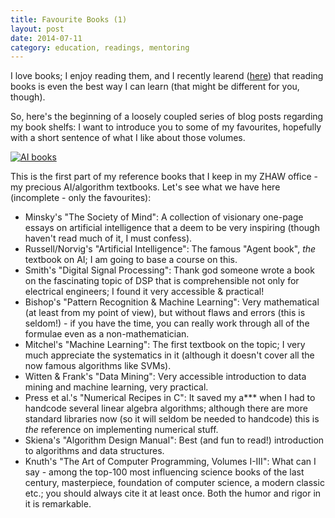 ```yaml
---
title: Favourite Books (1)
layout: post
date: 2014-07-11
category: education, readings, mentoring
---
```

I love books; I enjoy reading them, and I recently learend ([here](https://www.simplypsychology.org/learning-kolb.html)) that reading books is even the best way I can learn (that might be different for you, though).

So, here's the beginning of a loosely coupled series of blog posts regarding my book shelfs: I want to introduce you to some of my favourites, hopefully with a short sentence of what I like about those volumes.

[<img class="size-medium wp-image-297 alignleft" alt="AI books" src="http://stdm.github.io/images/ai-books.jpg"/>](http://stdm.github.io/images/ai-books.jpg)

This is the first part of my reference books that I keep in my ZHAW office - my precious AI/algorithm textbooks. Let's see what we have here (incomplete - only the favourites):

  * Minsky's "The Society of Mind": A collection of visionary one-page essays on artificial intelligence that a deem to be very inspiring (though haven't read much of it, I must confess).
  * Russell/Norvig's "Artificial Intelligence": The famous "Agent book", _the_ textbook on AI; I am going to base a course on this.
  * Smith's "Digital Signal Processing": Thank god someone wrote a book on the fascinating topic of DSP that is comprehensible not only for electrical engineers; I found it very accessible & practical!
  * Bishop's "Pattern Recognition & Machine Learning": Very mathematical (at least from my point of view), but without flaws and errors (this is seldom!) - if you have the time, you can really work through all of the formulae even as a non-mathematician.
  * Mitchel's "Machine Learning": The first textbook on the topic; I very much appreciate the systematics in it (although it doesn't cover all the now famous algorithms like SVMs).
  * Witten & Frank's "Data Mining": Very accessible introduction to data mining and machine learning, very practical.
  * Press et al.'s "Numerical Recipes in C": It saved my a\*** when I had to handcode several linear algebra algorithms; although there are more standard libraries now (so it will seldom be needed to handcode) this is _the_ reference on implementing numerical stuff.
  * Skiena's "Algorithm Design Manual": Best (and fun to read!) introduction to algorithms and data structures.
  * Knuth's "The Art of Computer Programming, Volumes I-III": What can I say - among the top-100 most influencing science books of the last century, masterpiece, foundation of computer science, a modern classic etc.; you should always cite it at least once. Both the humor and rigor in it is remarkable.
